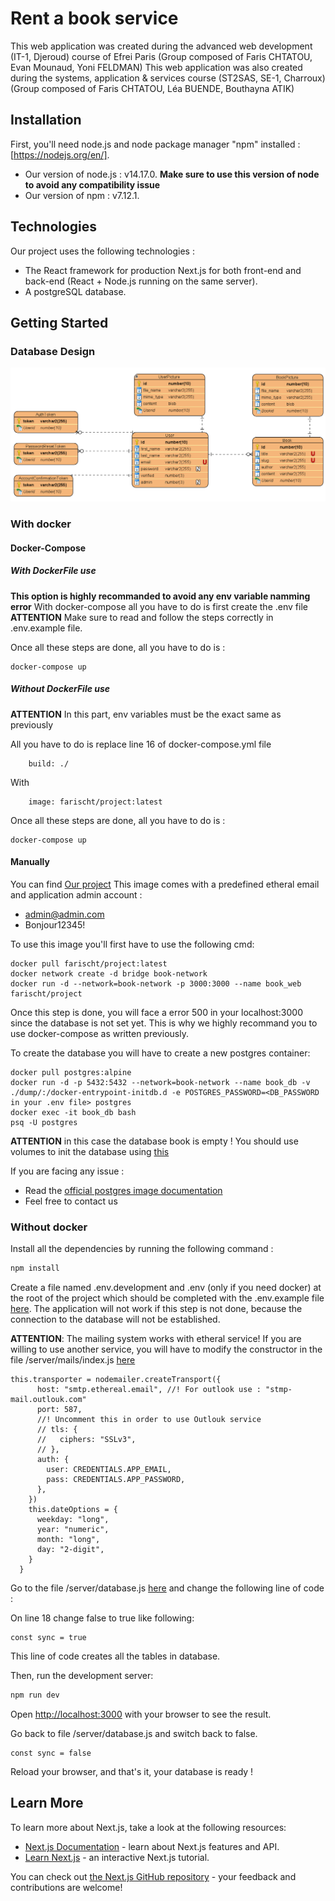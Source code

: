 # Rent a book service

This web application was created during the advanced web development (IT-1, Djeroud) course of Efrei Paris (Group composed of Faris CHTATOU, Evan Mounaud, Yoni FELDMAN)
This web application was also created during the systems, application & services course (ST2SAS, SE-1, Charroux) (Group composed of Faris CHTATOU, Léa BUENDE, Bouthayna ATIK)

## Installation

First, you'll need node.js and node package manager "npm" installed : [https://nodejs.org/en/].

- Our version of node.js : v14.17.0. **Make sure to use this version of node to avoid any compatibility issue**
- Our version of npm : v7.12.1.

## Technologies

Our project uses the following technologies :

- The React framework for production Next.js for both front-end and back-end (React + Node.js running on the same server).
- A postgreSQL database.

## Getting Started

### Database Design

![Image of UML Diagram](./UML.png)

### With docker

#### Docker-Compose

##### With DockerFile use

**This option is highly recommanded to avoid any env variable namming error**
With docker-compose all you have to do is first create the .env file  
**ATTENTION** Make sure to read and follow the steps correctly in .env.example file.

Once all these steps are done, all you have to do is :

```
docker-compose up
```

##### Without DockerFile use

**ATTENTION** In this part, env variables must be the exact same as previously

All you have to do is replace line 16 of docker-compose.yml file

```
    build: ./
```

With

```
    image: farischt/project:latest
```

Once all these steps are done, all you have to do is :

```
docker-compose up
```

#### Manually

You can find [Our project](https://hub.docker.com/repository/docker/farischt/project)
This image comes with a predefined etheral email and application admin account :

- admin@admin.com
- Bonjour12345!

To use this image you'll first have to use the following cmd:

```
docker pull farischt/project:latest
docker network create -d bridge book-network
docker run -d --network=book-network -p 3000:3000 --name book_web farischt/project
```

Once this step is done, you will face a error 500 in your localhost:3000 since the database is not set yet.
This is why we highly recommand you to use docker-compose as written previously.

To create the database you will have to create a new postgres container:

```
docker pull postgres:alpine
docker run -d -p 5432:5432 --network=book-network --name book_db -v ./dump/:/docker-entrypoint-initdb.d -e POSTGRES_PASSWORD=<DB_PASSWORD in your .env file> postgres
docker exec -it book_db bash
psq -U postgres
```

**ATTENTION** in this case the database book is empty ! You should use volumes to init the database using [this](./dump/init.sql)

If you are facing any issue :

- Read the [official postgres image documentation](https://hub.docker.com/_/postgres)
- Feel free to contact us

### Without docker

Install all the dependencies by running the following command :

```bash
npm install
```

Create a file named .env.development and .env (only if you need docker) at the root of the project which should be completed with the .env.example file [here](./.env.example). The application will not work if this step is not done, because the connection to the database will not be established.

**ATTENTION**: The mailing system works with etheral service! If you are willing to use another service, you will have to modify the constructor in the file /server/mails/index.js [here](./server/mails/index.js)

```
this.transporter = nodemailer.createTransport({
      host: "smtp.ethereal.email", //! For outlook use : "stmp-mail.outlouk.com"
      port: 587,
      //! Uncomment this in order to use Outlouk service
      // tls: {
      //   ciphers: "SSLv3",
      // },
      auth: {
        user: CREDENTIALS.APP_EMAIL,
        pass: CREDENTIALS.APP_PASSWORD,
      },
    })
    this.dateOptions = {
      weekday: "long",
      year: "numeric",
      month: "long",
      day: "2-digit",
    }
  }
```

Go to the file /server/database.js [here](./server/database.js) and change the following line of code :

On line 18 change false to true like following:

```
const sync = true
```

This line of code creates all the tables in database.

Then, run the development server:

```bash
npm run dev
```

Open [http://localhost:3000](http://localhost:3000) with your browser to see the result.

Go back to file /server/database.js and switch back to false.

```
const sync = false
```

Reload your browser, and that's it, your database is ready !

## Learn More

To learn more about Next.js, take a look at the following resources:

- [Next.js Documentation](https://nextjs.org/docs) - learn about Next.js features and API.
- [Learn Next.js](https://nextjs.org/learn) - an interactive Next.js tutorial.

You can check out [the Next.js GitHub repository](https://github.com/vercel/next.js/) - your feedback and contributions are welcome!
